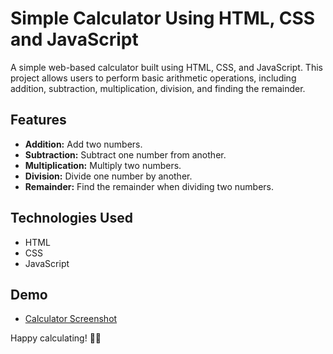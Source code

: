 # Simple Calculator Using HTML, CSS and JavaScript 


A simple web-based calculator built using HTML, CSS, and JavaScript. This project allows users to perform basic arithmetic operations, including addition, subtraction, multiplication, division, and finding the remainder.

## Features

- **Addition:** Add two numbers.
- **Subtraction:** Subtract one number from another.
- **Multiplication:** Multiply two numbers.
- **Division:** Divide one number by another.
- **Remainder:** Find the remainder when dividing two numbers.

## Technologies Used

- HTML
- CSS
- JavaScript

## Demo

- [Calculator Screenshot](Screenshot_2023-12-09-09-21-34-78_e28a3578e21df294109c9d5e8b6fe6fc.jpg)

Happy calculating! 🧮✨

